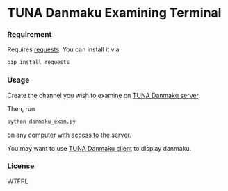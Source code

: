 # TUNA Danmaku Examining Terminal
### Requirement

Requires [requests](python-requests.org). You can install it via

```sh
pip install requests
```

### Usage

Create the channel you wish to examine on  [TUNA Danmaku server](dm.tuna.moe).

Then, run

```sh
python danmaku_exam.py
```

on any computer with access to the server.

You may want to use [TUNA Danmaku client](https://github.com/bigeagle/danmaQ) to display danmaku.

### License

WTFPL